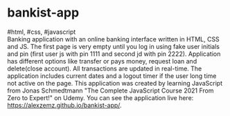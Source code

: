 # bankist-app
#html, #css, #javascript
<br/>
Banking application with an online banking interface written in HTML, CSS and JS. The first page is very empty until you log in using fake user initials and pin (first user js with pin 1111 and second jd with pin 2222). Application has different options like transfer or pays money, request loan and delete(close account). All transactions are updated in real-time. The application includes current dates and a logout timer if the user long time not active on the page. This application was created by learning JavaScript from Jonas Schmedtmann "The Complete JavaScript Course 2021 From Zero to Expert!" on Udemy. You can see the application live here: https://alexzemz.github.io/bankist-app/.
